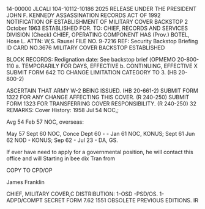 14-00000
JLCALI
104-10112-10186
2025 RELEASE UNDER THE PRESIDENT JOHN F. KENNEDY ASSASSINATION RECORDS ACT OF 1992
NOTIFICATION OF ESTABLISHMENT
OF MILITARY COVER BACKSTOP
2 October 1963
ESTABLISHED FOR.
TO: CHIEF, RECORDS AND SERVICES DIVISION
(Check)
CHIEF, OPERATING COMPONENT HAS (Prov.) BOTEL, Hose L.
ATTN: W,S. Rausel
FILE NO. 9-7216
REF: Security Backstop Briefing
ID CARD NO.3676
MILITARY COVER BACKSTOP ESTABLISHED

BLOCK RECORDS: Redignation date: See backstop brief
(ΟΡΜΕΜΟ 20-800-110
a. TEMPORARILY FOR DAYS, EFFECTIVE
b. CONTINUING, EFFECTIVE X
SUBMIT FORM 642 TO CHANGE LIMITATION CATEGORY TO 3.
(HB 20-800-2)

ASCERTAIN THAT ARMY W-2 BEING ISSUED.
(HB 20-661-2)
SUBMIT FORM 1322 FOR ANY CHANGE AFFECTING THIS COVER.
(R 240-250)
SUBMIT FORM 1323 FOR TRANSFERRING COVER RESPONSIBILITY.
(R 240-250) 32
REMARKS: Cover History: 1958 Jul 54  NOC,;

Avg 54 Feb 57 NOC, overseas:

May 57 Sept 60 NOC, Conce Dept 60 - -
Jan 61 NOC, KONUS; Sept 61 Jun 62 NOD - KONUS;
Sep 62 - Jul 23 - DA, GS.

If ever have need to apply for a governmental
position, he will contact this office and will
Starting in bee dix Tran from

COPY TO CPD/OP

James Franklin

CHIEF, MILITARY COVER,C
DISTRIBUTION: 1-OSD -PSD/OS. 1-ADPD/COMPT
SECRET
FORM
7.62
1551 OBSOLETE PREVIOUS EDITIONS.
IR

